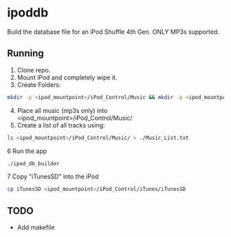 # ipoddb

Build the database file for an iPod Shuffle 4th Gen. ONLY MP3s supported.

## Running
1. Clone repo.
2. Mount iPod and completely wipe it.
3. Create Folders:

```bash
mkdir -p <ipod_mountpoint>/iPod_Control/Music && mkdir -p <ipod_mountpoint>/iPod_Control/iTunes
```
4. Place all music (mp3s only) into <ipod_mountpoint>/iPod_Control/Music/
5. Create a list of all tracks using:

```bash
ls <ipod_mountpoint>/iPod_Control/Music/ > ./Music_List.txt
```

6 Run the app

```bash
./ipod_db_builder
```
7 Copy "iTunesSD" into the iPod

```bash
cp iTunesSD <ipod_mountpoint>/iPod_Control/iTunes/iTunesSD
```

## TODO
- Add makefile
